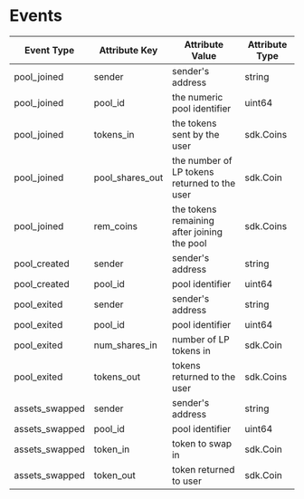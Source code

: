 # Events

| Event Type     | Attribute Key   | Attribute Value                              | Attribute Type |
|----------------|-----------------|----------------------------------------------|----------------|
| pool_joined    | sender          | sender's address                             | string         |
| pool_joined    | pool_id         | the numeric pool identifier                  | uint64         |
| pool_joined    | tokens_in       | the tokens sent by the user                  | sdk.Coins      |
| pool_joined    | pool_shares_out | the number of LP tokens returned to the user | sdk.Coin       |
| pool_joined    | rem_coins       | the tokens remaining after joining the pool  | sdk.Coins      |
| pool_created   | sender          | sender's address                             | string         |
| pool_created   | pool_id         | pool identifier                              | uint64         |
| pool_exited    | sender          | sender's address                             | string         |
| pool_exited    | pool_id         | pool identifier                              | uint64         |
| pool_exited    | num_shares_in   | number of LP tokens in                       | sdk.Coin       |
| pool_exited    | tokens_out      | tokens returned to the user                  | sdk.Coins      |
| assets_swapped | sender          | sender's address                             | string         |
| assets_swapped | pool_id         | pool identifier                              | uint64         |
| assets_swapped | token_in        | token to swap in                             | sdk.Coin       |
| assets_swapped | token_out       | token returned to user                       | sdk.Coin       |
